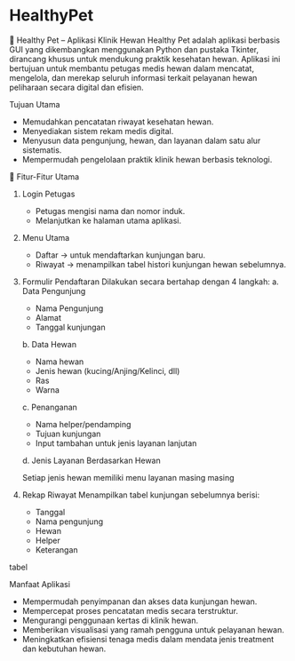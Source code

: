 # HealthyPet

🐾 Healthy Pet – Aplikasi Klinik Hewan
Healthy Pet adalah aplikasi berbasis GUI yang dikembangkan menggunakan Python dan pustaka Tkinter, dirancang khusus untuk mendukung praktik kesehatan hewan. Aplikasi ini bertujuan untuk membantu petugas medis hewan dalam mencatat, mengelola, dan merekap seluruh informasi terkait pelayanan hewan peliharaan secara digital dan efisien.

Tujuan Utama
- Memudahkan pencatatan riwayat kesehatan hewan.
- Menyediakan sistem rekam medis digital.
- Menyusun data pengunjung, hewan, dan layanan dalam satu alur sistematis.
- Mempermudah pengelolaan praktik klinik hewan berbasis teknologi.

🧩 Fitur-Fitur Utama
1. Login Petugas
   - Petugas mengisi nama dan nomor induk.
   - Melanjutkan ke halaman utama aplikasi.
3. Menu Utama
   - Daftar → untuk mendaftarkan kunjungan baru.
   - Riwayat → menampilkan tabel histori kunjungan hewan sebelumnya.
5. Formulir Pendaftaran
   Dilakukan secara bertahap dengan 4 langkah:
   a. Data Pengunjung
   - Nama Pengunjung
   - Alamat
   - Tanggal kunjungan
     
   b. Data Hewan
   - Nama hewan
   - Jenis hewan (kucing/Anjing/Kelinci, dll)
   - Ras
   - Warna
     
   c. Penanganan
   - Nama helper/pendamping
   - Tujuan kunjungan
   - Input tambahan untuk jenis layanan lanjutan
     
   d. Jenis Layanan Berdasarkan Hewan
   
    Setiap jenis hewan memiliki menu layanan masing masing

7. Rekap Riwayat
   Menampilkan tabel kunjungan sebelumnya berisi:
   - Tanggal
   - Nama pengunjung
   - Hewan
   - Helper
   - Keterangan

tabel

Manfaat Aplikasi
- Mempermudah penyimpanan dan akses data kunjungan hewan.
- Mempercepat proses pencatatan medis secara terstruktur.
- Mengurangi penggunaan kertas di klinik hewan.
- Memberikan visualisasi yang ramah pengguna untuk pelayanan hewan.
- Meningkatkan efisiensi tenaga medis dalam mendata jenis treatment dan kebutuhan hewan. 
